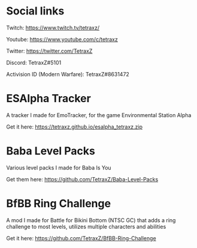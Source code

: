 # Social links

Twitch: https://www.twitch.tv/tetraxz/

Youtube: https://www.youtube.com/c/tetraxz

Twitter: https://twitter.com/TetraxZ

Discord: TetraxZ#5101

Activision ID (Modern Warfare): TetraxZ#8631472


# ESAlpha Tracker
A tracker I made for EmoTracker, for the game Environmental Station Alpha

Get it here: https://tetraxz.github.io/esalpha_tetraxz.zip

# Baba Level Packs
Various level packs I made for Baba Is You

Get them here: https://github.com/TetraxZ/Baba-Level-Packs

# BfBB Ring Challenge
A mod I made for Battle for Bikini Bottom (NTSC GC) that adds a ring challenge to most levels, utilizes multiple characters and abilities

Get it here: https://github.com/TetraxZ/BfBB-Ring-Challenge

